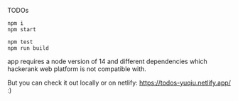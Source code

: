 TODOs

```
npm i
npm start

npm test
npm run build
```

app requires a node version of 14 and different dependencies which hackerank web platform is not compatible with. 

But you can check it out locally or on netlify: https://todos-yuqiu.netlify.app/ :) 
